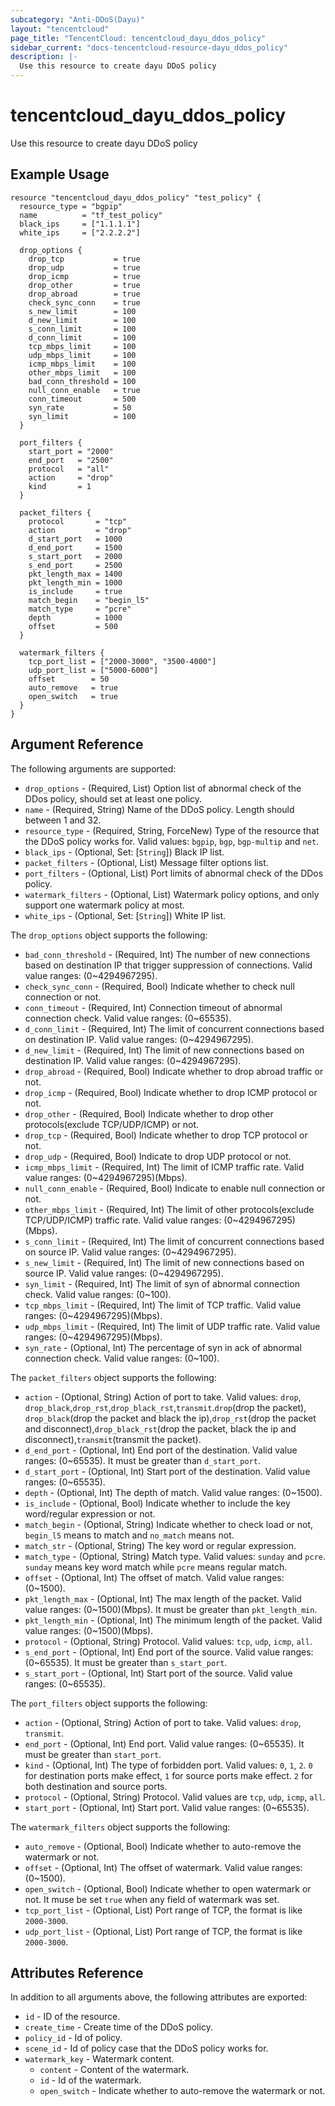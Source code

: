 ```yaml
---
subcategory: "Anti-DDoS(Dayu)"
layout: "tencentcloud"
page_title: "TencentCloud: tencentcloud_dayu_ddos_policy"
sidebar_current: "docs-tencentcloud-resource-dayu_ddos_policy"
description: |-
  Use this resource to create dayu DDoS policy
---
```


# tencentcloud_dayu_ddos_policy

Use this resource to create dayu DDoS policy

## Example Usage

```hcl
resource "tencentcloud_dayu_ddos_policy" "test_policy" {
  resource_type = "bgpip"
  name          = "tf_test_policy"
  black_ips     = ["1.1.1.1"]
  white_ips     = ["2.2.2.2"]

  drop_options {
    drop_tcp           = true
    drop_udp           = true
    drop_icmp          = true
    drop_other         = true
    drop_abroad        = true
    check_sync_conn    = true
    s_new_limit        = 100
    d_new_limit        = 100
    s_conn_limit       = 100
    d_conn_limit       = 100
    tcp_mbps_limit     = 100
    udp_mbps_limit     = 100
    icmp_mbps_limit    = 100
    other_mbps_limit   = 100
    bad_conn_threshold = 100
    null_conn_enable   = true
    conn_timeout       = 500
    syn_rate           = 50
    syn_limit          = 100
  }

  port_filters {
    start_port = "2000"
    end_port   = "2500"
    protocol   = "all"
    action     = "drop"
    kind       = 1
  }

  packet_filters {
    protocol       = "tcp"
    action         = "drop"
    d_start_port   = 1000
    d_end_port     = 1500
    s_start_port   = 2000
    s_end_port     = 2500
    pkt_length_max = 1400
    pkt_length_min = 1000
    is_include     = true
    match_begin    = "begin_l5"
    match_type     = "pcre"
    depth          = 1000
    offset         = 500
  }

  watermark_filters {
    tcp_port_list = ["2000-3000", "3500-4000"]
    udp_port_list = ["5000-6000"]
    offset        = 50
    auto_remove   = true
    open_switch   = true
  }
}
```

## Argument Reference

The following arguments are supported:

* `drop_options` - (Required, List) Option list of abnormal check of the DDos policy, should set at least one policy.
* `name` - (Required, String) Name of the DDoS policy. Length should between 1 and 32.
* `resource_type` - (Required, String, ForceNew) Type of the resource that the DDoS policy works for. Valid values: `bgpip`, `bgp`, `bgp-multip` and `net`.
* `black_ips` - (Optional, Set: [`String`]) Black IP list.
* `packet_filters` - (Optional, List) Message filter options list.
* `port_filters` - (Optional, List) Port limits of abnormal check of the DDos policy.
* `watermark_filters` - (Optional, List) Watermark policy options, and only support one watermark policy at most.
* `white_ips` - (Optional, Set: [`String`]) White IP list.

The `drop_options` object supports the following:

* `bad_conn_threshold` - (Required, Int) The number of new connections based on destination IP that trigger suppression of connections. Valid value ranges: (0~4294967295).
* `check_sync_conn` - (Required, Bool) Indicate whether to check null connection or not.
* `conn_timeout` - (Required, Int) Connection timeout of abnormal connection check. Valid value ranges: (0~65535).
* `d_conn_limit` - (Required, Int) The limit of concurrent connections based on destination IP. Valid value ranges: (0~4294967295).
* `d_new_limit` - (Required, Int) The limit of new connections based on destination IP. Valid value ranges: (0~4294967295).
* `drop_abroad` - (Required, Bool) Indicate whether to drop abroad traffic or not.
* `drop_icmp` - (Required, Bool) Indicate whether to drop ICMP protocol or not.
* `drop_other` - (Required, Bool) Indicate whether to drop other protocols(exclude TCP/UDP/ICMP) or not.
* `drop_tcp` - (Required, Bool) Indicate whether to drop TCP protocol or not.
* `drop_udp` - (Required, Bool) Indicate to drop UDP protocol or not.
* `icmp_mbps_limit` - (Required, Int) The limit of ICMP traffic rate. Valid value ranges: (0~4294967295)(Mbps).
* `null_conn_enable` - (Required, Bool) Indicate to enable null connection or not.
* `other_mbps_limit` - (Required, Int) The limit of other protocols(exclude TCP/UDP/ICMP) traffic rate. Valid value ranges: (0~4294967295)(Mbps).
* `s_conn_limit` - (Required, Int) The limit of concurrent connections based on source IP. Valid value ranges: (0~4294967295).
* `s_new_limit` - (Required, Int) The limit of new connections based on source IP. Valid value ranges: (0~4294967295).
* `syn_limit` - (Required, Int) The limit of syn of abnormal connection check. Valid value ranges: (0~100).
* `tcp_mbps_limit` - (Required, Int) The limit of TCP traffic. Valid value ranges: (0~4294967295)(Mbps).
* `udp_mbps_limit` - (Required, Int) The limit of UDP traffic rate. Valid value ranges: (0~4294967295)(Mbps).
* `syn_rate` - (Optional, Int) The percentage of syn in ack of abnormal connection check. Valid value ranges: (0~100).

The `packet_filters` object supports the following:

* `action` - (Optional, String) Action of port to take. Valid values: `drop`, `drop_black`,`drop_rst`,`drop_black_rst`,`transmit`.`drop`(drop the packet), `drop_black`(drop the packet and black the ip),`drop_rst`(drop the packet and disconnect),`drop_black_rst`(drop the packet, black the ip and disconnect),`transmit`(transmit the packet).
* `d_end_port` - (Optional, Int) End port of the destination. Valid value ranges: (0~65535). It must be greater than `d_start_port`.
* `d_start_port` - (Optional, Int) Start port of the destination. Valid value ranges: (0~65535).
* `depth` - (Optional, Int) The depth of match. Valid value ranges: (0~1500).
* `is_include` - (Optional, Bool) Indicate whether to include the key word/regular expression or not.
* `match_begin` - (Optional, String) Indicate whether to check load or not, `begin_l5` means to match and `no_match` means not.
* `match_str` - (Optional, String) The key word or regular expression.
* `match_type` - (Optional, String) Match type. Valid values: `sunday` and `pcre`. `sunday` means key word match while `pcre` means regular match.
* `offset` - (Optional, Int) The offset of match. Valid value ranges: (0~1500).
* `pkt_length_max` - (Optional, Int) The max length of the packet. Valid value ranges: (0~1500)(Mbps). It must be greater than `pkt_length_min`.
* `pkt_length_min` - (Optional, Int) The minimum length of the packet. Valid value ranges: (0~1500)(Mbps).
* `protocol` - (Optional, String) Protocol. Valid values: `tcp`, `udp`, `icmp`, `all`.
* `s_end_port` - (Optional, Int) End port of the source. Valid value ranges: (0~65535). It must be greater than `s_start_port`.
* `s_start_port` - (Optional, Int) Start port of the source. Valid value ranges: (0~65535).

The `port_filters` object supports the following:

* `action` - (Optional, String) Action of port to take. Valid values: `drop`, `transmit`.
* `end_port` - (Optional, Int) End port. Valid value ranges: (0~65535). It must be greater than `start_port`.
* `kind` - (Optional, Int) The type of forbidden port. Valid values: `0`, `1`, `2`. `0` for destination ports make effect, `1` for source ports make effect. `2` for both destination and source ports.
* `protocol` - (Optional, String) Protocol. Valid values are `tcp`, `udp`, `icmp`, `all`.
* `start_port` - (Optional, Int) Start port. Valid value ranges: (0~65535).

The `watermark_filters` object supports the following:

* `auto_remove` - (Optional, Bool) Indicate whether to auto-remove the watermark or not.
* `offset` - (Optional, Int) The offset of watermark. Valid value ranges: (0~1500).
* `open_switch` - (Optional, Bool) Indicate whether to open watermark or not. It muse be set `true` when any field of watermark was set.
* `tcp_port_list` - (Optional, List) Port range of TCP, the format is like `2000-3000`.
* `udp_port_list` - (Optional, List) Port range of TCP, the format is like `2000-3000`.

## Attributes Reference

In addition to all arguments above, the following attributes are exported:

* `id` - ID of the resource.
* `create_time` - Create time of the DDoS policy.
* `policy_id` - Id of policy.
* `scene_id` - Id of policy case that the DDoS policy works for.
* `watermark_key` - Watermark content.
  * `content` - Content of the watermark.
  * `id` - Id of the watermark.
  * `open_switch` - Indicate whether to auto-remove the watermark or not.



